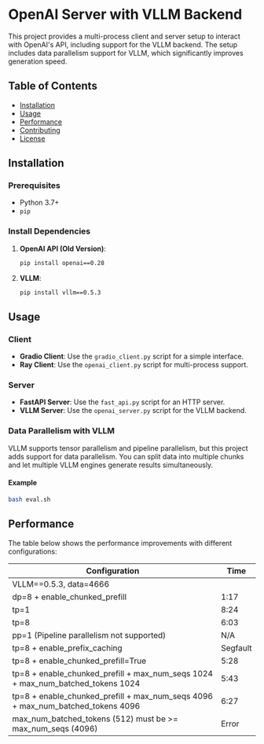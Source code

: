 
# OpenAI Server with VLLM Backend

This project provides a multi-process client and server setup to interact with OpenAI's API, including support for the VLLM backend. The setup includes data parallelism support for VLLM, which significantly improves generation speed.

## Table of Contents

- [Installation](#installation)
- [Usage](#usage)
- [Performance](#performance)
- [Contributing](#contributing)
- [License](#license)

## Installation

### Prerequisites

- Python 3.7+
- `pip`

### Install Dependencies

1. **OpenAI API (Old Version)**:
   ```bash
   pip install openai==0.28
   ```

2. **VLLM**:
   ```bash
   pip install vllm==0.5.3
   ```

## Usage

### Client

- **Gradio Client**: Use the `gradio_client.py` script for a simple interface.
- **Ray Client**: Use the `openai_client.py` script for multi-process support.

### Server

- **FastAPI Server**: Use the `fast_api.py` script for an HTTP server.
- **VLLM Server**: Use the `openai_server.py` script for the VLLM backend.

### Data Parallelism with VLLM

VLLM supports tensor parallelism and pipeline parallelism, but this project adds support for data parallelism. You can split data into multiple chunks and let multiple VLLM engines generate results simultaneously.

#### Example

```bash
bash eval.sh
```

## Performance

The table below shows the performance improvements with different configurations:

| Configuration                                      | Time  |
|----------------------------------------------------|-------|
| VLLM==0.5.3, data=4666                             |       |
| dp=8 + enable_chunked_prefill                      | 1:17  |
| tp=1                                               | 8:24  |
| tp=8                                               | 6:03  |
| pp=1 (Pipeline parallelism not supported)          | N/A   |
| tp=8 + enable_prefix_caching                       | Segfault |
| tp=8 + enable_chunked_prefill=True                 | 5:28  |
| tp=8 + enable_chunked_prefill + max_num_seqs 1024 + max_num_batched_tokens 1024 | 5:43 |
| tp=8 + enable_chunked_prefill + max_num_seqs 4096 + max_num_batched_tokens 4096 | 6:27 |
| max_num_batched_tokens (512) must be >= max_num_seqs (4096) | Error |
